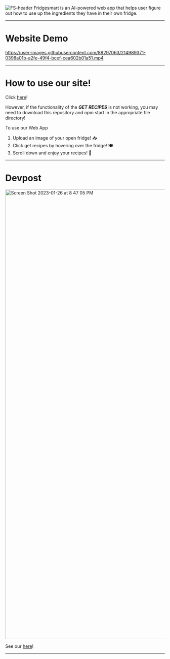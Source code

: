 ![FS-header](https://user-images.githubusercontent.com/88297063/214981788-36a88cc9-b579-4a0e-9076-d9849f64e92d.png)
Fridgesmart is an AI-powered web app that helps user figure out how to use up the ingredients they have in their own fridge.


---
# Website Demo
https://user-images.githubusercontent.com/88297063/214989371-0398a01b-a2fe-49f4-bcef-cea602b01a51.mp4

---
# How to use our site!
Click [here](stanleyylin.github.io/FridgeSmart/)!

However, if the functionality of the ***GET RECIPES*** is not working, you may need to download this repository and npm start in the appropriate file directory!

To use our Web App 
1. Upload an image of your open fridge! 📥
2. Click get recipes by hovering over the fridge! 🍽
3. Scroll down and enjoy your recipes! 🥳

---
# Devpost
<img width="1417" alt="Screen Shot 2023-01-26 at 8 47 05 PM" src="https://user-images.githubusercontent.com/88297063/214992416-ee336afd-6a3c-418a-8270-ee8c4fa3202b.png">

See our [here](https://devpost.com/software/fridgesmart)!

---
